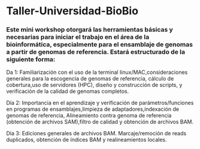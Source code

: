 # Taller-Universidad-BioBio
### Este mini workshop otorgará las herramientas básicas y necesarias para iniciar el trabajo en el área de la bioinformática, especialmente para el ensamblaje de genomas a partir de genomas de referencia. Estará estructurado de la siguiente forma:

Da 1: Familiarización con el uso de la terminal linux/MAC,consideraciones generales para la escogencia de genomas de referencia, cálculo de cobertura,uso de servidores (HPC), diseño y construcción de scripts, y verificación de la calidad de genomas completos.

Día 2: Importancia en el aprendizaje y verificación de parámetros/funciones en programas de ensamblajes,limpieza de adaptadores,indexación de genomas de referencia, Alineamiento contra genoma de referencia (obtención de archivos SAM),filtro de calidad y obtención de archivos BAM.

Día 3: Ediciones generales de archivos BAM. Marcaje/remoción de reads duplicados, obtención de índices BAM y realineamientos locales.

